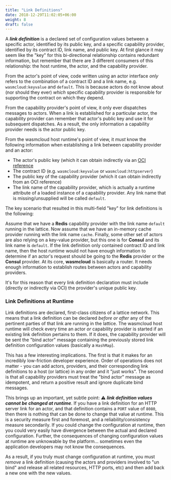 ```yaml
---
title: "Link Definitions"
date: 2018-12-29T11:02:05+06:00
weight: 8
draft: false
---
```


A **_link definition_** is a declared set of configuration values between a specific actor, identified by its public key, and a specific capability provider, identified by its contract ID, link name, and public key. At first glance it may seem like the "key" for this bi-directional relationship contains redundant information, but remember that there are 3 different consumers of this relationship: the host runtime, the actor, and the capability provider.

From the actor's point of view, code written using an actor interface _only_ refers to the combination of a contract ID and a link name, e.g. `wasmcloud:keyvalue` and `default`. This is because actors do not know about (nor should they ever) _which_ specific capability provider is responsible for supporting the contract on which they depend.

From the capability provider's point of view, it only ever dispatches messages to actors. When a link is established for a particular actor, the capability provider can remember that actor's public key and use it for subsequent dispatches. As a result, the only information a capability provider needs is the actor public key.

From the wasmcloud host runtime's point of view, it _must_ know the following information when establishing a link between capability provider and an actor:

* The actor's public key (which it can obtain indirectly via an [OCI reference](/platform-builder/oci)
* The contract ID (e.g. `wasmcloud:keyvalue` or `wasmcloud:httpserver`)
* The public key of the capability provider (which it can obtain indirectly from an OCI reference)
* The link name of the capability provider, which is actually a runtime attribute of a loaded instance of a capability provider. Any link name that is missing/unsupplied will be called `default`.

The key scenario that resulted in this multi-field "key" for link definitions is the following:

Assume that we have a **Redis** capability provider with the link name `default` running in the lattice. Now assume that we have an in-memory cache provider running with the link name `cache`. Finally, some other set of actors are also relying on a key-value provider, but this one is for **Consul** and its link name is `default`. If the link definition only contained contract ID and link name, then the host runtime would not have enough information to determine if an actor's request should be going to the **Redis** provider or the **Consul** provider. At its core, **wasmcloud** is basically a router. It needs enough information to establish routes between actors and capability providers.

It's for this reason that every link definition declaration must include (directly or indirectly via OCI) the provider's unique public key.

### Link Definitions at Runtime

Link definitions are declared, first-class citizens of a lattice network. This means that a link definition can be declared _before or after_ any of the pertinent parties of that link are running in the lattice. The wasmcloud host runtime will check every time an actor _or_ capability provider is started if an existing link definition pertains to them. If it does, the capability provider will be sent the "bind actor" message containing the previously stored link definition configuration values (basically a `HashMap`).

This has a few interesting implications. The first is that it makes for an incredibly low-friction developer experience. Order of operations does not matter - you can add actors, providers, and their corresponding link definitions to a host (or lattice) in any order and it "just works". The second is that all capability providers must treat the "bind actor" message as idempotent, and return a positive result and ignore duplicate bind messages.

This brings up an important, yet subtle point: ⚠️ **_link definition values cannot be changed at runtime_**. If you have a link definition for an HTTP server link for an actor, and that definition contains a `PORT` value of `8080`, then there is nothing that can be done to change that value at runtime. This is a security measure first and foremost, and a reliability/consistency measure secondarily. If you could change the configuration at runtime, then you could very easily have divergence between the actual and declared configuration. Further, the consequences of changing configuration values at runtime are unknowable by the platform... sometimes even the application developers may not know the consequences.

As a result, if you truly must change configuration at runtime, you must _remove_ a link definition (causing the actors and providers involved to "un bind" and release all related resources, HTTP ports, etc) and then add back a new one with the new values.
